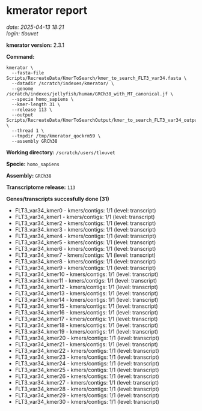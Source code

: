 # kmerator report
*date: 2025-04-13 18:21*  
*login: tlouvet*

**kmerator version:** 2.3.1

**Command:**

```
kmerator \
  --fasta-file Scripts/RecreateData/KmerToSearch/kmer_to_search_FLT3_var34.fasta \
  --datadir /scratch/indexes/kmerator/ \
  --genome /scratch/indexes/jellyfish/human/GRCh38_with_MT_canonical.jf \
  --specie homo_sapiens \
  --kmer-length 31 \
  --release 113 \
  --output Scripts/RecreateData/KmerToSearchOutput/kmer_to_search_FLT3_var34_output \
  --thread 1 \
  --tmpdir /tmp/kmerator_qockrm59 \
  --assembly GRCh38
```

**Working directory:** `/scratch/users/tlouvet`

**Specie:** `homo_sapiens`

**Assembly:** `GRCh38`

**Transcriptome release:** `113`

**Genes/transcripts succesfully done (31)**

- FLT3_var34_kmer0 - kmers/contigs: 1/1 (level: transcript)
- FLT3_var34_kmer1 - kmers/contigs: 1/1 (level: transcript)
- FLT3_var34_kmer2 - kmers/contigs: 1/1 (level: transcript)
- FLT3_var34_kmer3 - kmers/contigs: 1/1 (level: transcript)
- FLT3_var34_kmer4 - kmers/contigs: 1/1 (level: transcript)
- FLT3_var34_kmer5 - kmers/contigs: 1/1 (level: transcript)
- FLT3_var34_kmer6 - kmers/contigs: 1/1 (level: transcript)
- FLT3_var34_kmer7 - kmers/contigs: 1/1 (level: transcript)
- FLT3_var34_kmer8 - kmers/contigs: 1/1 (level: transcript)
- FLT3_var34_kmer9 - kmers/contigs: 1/1 (level: transcript)
- FLT3_var34_kmer10 - kmers/contigs: 1/1 (level: transcript)
- FLT3_var34_kmer11 - kmers/contigs: 1/1 (level: transcript)
- FLT3_var34_kmer12 - kmers/contigs: 1/1 (level: transcript)
- FLT3_var34_kmer13 - kmers/contigs: 1/1 (level: transcript)
- FLT3_var34_kmer14 - kmers/contigs: 1/1 (level: transcript)
- FLT3_var34_kmer15 - kmers/contigs: 1/1 (level: transcript)
- FLT3_var34_kmer16 - kmers/contigs: 1/1 (level: transcript)
- FLT3_var34_kmer17 - kmers/contigs: 1/1 (level: transcript)
- FLT3_var34_kmer18 - kmers/contigs: 1/1 (level: transcript)
- FLT3_var34_kmer19 - kmers/contigs: 1/1 (level: transcript)
- FLT3_var34_kmer20 - kmers/contigs: 1/1 (level: transcript)
- FLT3_var34_kmer21 - kmers/contigs: 1/1 (level: transcript)
- FLT3_var34_kmer22 - kmers/contigs: 1/1 (level: transcript)
- FLT3_var34_kmer23 - kmers/contigs: 1/1 (level: transcript)
- FLT3_var34_kmer24 - kmers/contigs: 1/1 (level: transcript)
- FLT3_var34_kmer25 - kmers/contigs: 1/1 (level: transcript)
- FLT3_var34_kmer26 - kmers/contigs: 1/1 (level: transcript)
- FLT3_var34_kmer27 - kmers/contigs: 1/1 (level: transcript)
- FLT3_var34_kmer28 - kmers/contigs: 1/1 (level: transcript)
- FLT3_var34_kmer29 - kmers/contigs: 1/1 (level: transcript)
- FLT3_var34_kmer30 - kmers/contigs: 1/1 (level: transcript)
